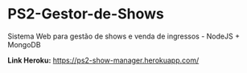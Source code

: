 # PS2-Gestor-de-Shows
Sistema Web para gestão de shows e venda de ingressos - NodeJS + MongoDB

**Link Heroku:** https://ps2-show-manager.herokuapp.com/
